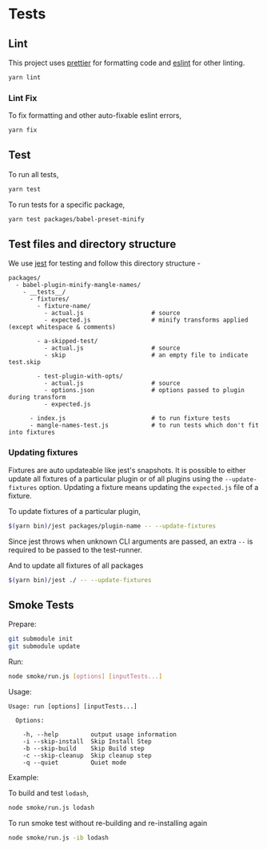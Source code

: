 # Tests

## Lint

This project uses [prettier](https://github.com/prettier/prettier) for formatting code and [eslint](https://github.com/eslint/eslint) for other linting.

```sh
yarn lint
```

### Lint Fix

To fix formatting and other auto-fixable eslint errors,

```sh
yarn fix
```

## Test

To run all tests,

```sh
yarn test
```

To run tests for a specific package,

```sh
yarn test packages/babel-preset-minify
```

## Test files and directory structure

We use [jest](https://github.com/facebook/jest) for testing and follow this directory structure -

```
packages/
  - babel-plugin-minify-mangle-names/
    - __tests__/
      - fixtures/
        - fixture-name/
          - actual.js                   # source
          - expected.js                 # minify transforms applied (except whitespace & comments)

        - a-skipped-test/
          - actual.js                   # source
          - skip                        # an empty file to indicate test.skip

        - test-plugin-with-opts/
          - actual.js                   # source
          - options.json                # options passed to plugin during transform
          - expected.js

      - index.js                        # to run fixture tests
      - mangle-names-test.js            # to run tests which don't fit into fixtures
```

### Updating fixtures

Fixtures are auto updateable like jest's snapshots. It is possible to either update all fixtures of a particular plugin or of all plugins using the `--update-fixtures` option. Updating a fixture means updating the `expected.js` file of a fixture.

To update fixtures of a particular plugin,

```sh
$(yarn bin)/jest packages/plugin-name -- --update-fixtures
```

Since jest throws when unknown CLI arguments are passed, an extra `--` is required to be passed to the test-runner.

And to update all fixtures of all packages

```sh
$(yarn bin)/jest ./ -- --update-fixtures
```

## Smoke Tests

Prepare:

```sh
git submodule init
git submodule update
```

Run:

```sh
node smoke/run.js [options] [inputTests...]
```

Usage:

```
Usage: run [options] [inputTests...]

  Options:

    -h, --help         output usage information
    -i --skip-install  Skip Install Step
    -b --skip-build    Skip Build step
    -c --skip-cleanup  Skip cleanup step
    -q --quiet         Quiet mode
```

Example:

To build and test `lodash`,

```sh
node smoke/run.js lodash
```

To run smoke test without re-building and re-installing again

```sh
node smoke/run.js -ib lodash
```
